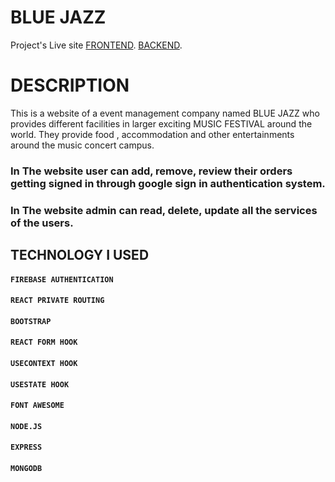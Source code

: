 # BLUE JAZZ 

Project's Live site 
[FRONTEND](https://bluejazz-2eacf.web.app/).
[BACKEND](https://aqueous-earth-48070.herokuapp.com/).


# DESCRIPTION

This is a website of a event management company named BLUE JAZZ who provides different facilities in larger exciting MUSIC FESTIVAL around the world. They provide food , accommodation and other entertainments around the music concert campus.

### In The website user can add, remove, review their orders getting signed in through google sign in authentication system.
### In The website admin can read, delete,  update all the services of the users.
## TECHNOLOGY I USED

#### `FIREBASE AUTHENTICATION`

#### `REACT PRIVATE ROUTING`

#### `BOOTSTRAP`

#### `REACT FORM HOOK`

#### `USECONTEXT HOOK`

#### `USESTATE HOOK`

#### `FONT AWESOME`

#### `NODE.JS`

#### `EXPRESS`

#### `MONGODB`
